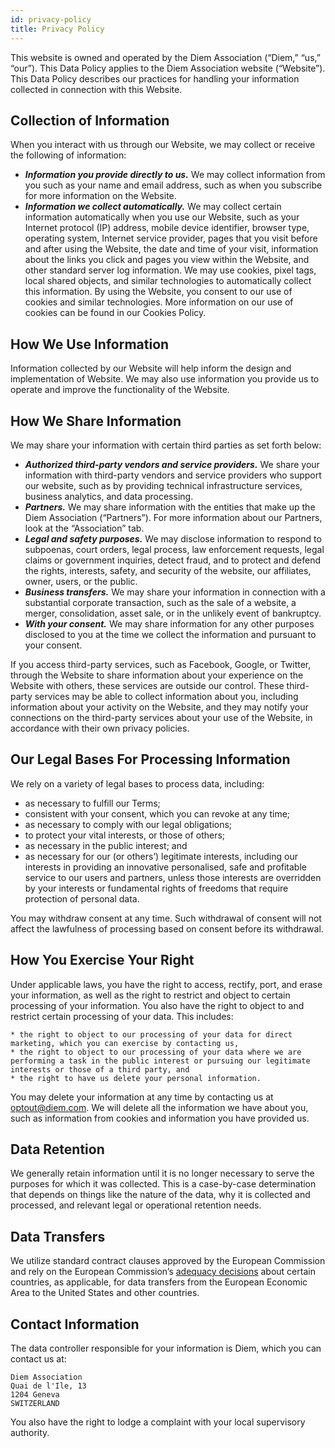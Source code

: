 ```yaml
---
id: privacy-policy
title: Privacy Policy
---
```


 This website is owned and operated by the Diem Association (“Diem,” “us,” “our”). This Data Policy applies to the Diem Association website (“Website”). This Data Policy describes our practices for handling your information collected in connection with this Website.

## Collection of Information
 When you interact with us through our Website, we may collect or receive the following of information:

* _**Information you provide directly to us.**_ We may collect information from you such as your name and email address, such as when you subscribe for more information on the Website.
* _**Information we collect automatically.**_ We may collect certain information automatically when you use our Website, such as your Internet protocol (IP) address, mobile device identifier, browser type, operating system, Internet service provider, pages that you visit before and after using the Website, the date and time of your visit, information about the links you click and pages you view within the Website, and other standard server log information. We may use cookies, pixel tags, local shared objects, and similar technologies to automatically collect this information. By using the Website, you consent to our use of cookies and similar technologies. More information on our use of cookies can be found in our Cookies Policy.


## How We Use Information
 Information collected by our Website will help inform the design and implementation of Website. We may also use information you provide us to operate and improve the functionality of the Website.

## How We Share Information
 We may share your information with certain third parties as set forth below:

* _**Authorized third-party vendors and service providers.**_ We share your information with third-party vendors and service providers who support our website, such as by providing technical infrastructure services, business analytics, and data processing.
* _**Partners.**_ We may share information with the entities that make up the Diem Association (“Partners”). For more information about our Partners, look at the “Association” tab.
* _**Legal and safety purposes.**_ We may disclose information to respond to subpoenas, court orders, legal process, law enforcement requests, legal claims or government inquiries, detect fraud, and to protect and defend the rights, interests, safety, and security of the website, our affiliates, owner, users, or the public.
* _**Business transfers.**_ We may share your information in connection with a substantial corporate transaction, such as the sale of a website, a merger, consolidation, asset sale, or in the unlikely event of bankruptcy.
* _**With your consent.**_ We may share information for any other purposes disclosed to you at the time we collect the information and pursuant to your consent.

If you access third-party services, such as Facebook, Google, or Twitter, through the Website to share information about your experience on the Website with others, these services are outside our control. These third-party services may be able to collect information about you, including information about your activity on the Website, and they may notify your connections on the third-party services about your use of the Website, in accordance with their own privacy policies.

## Our Legal Bases For Processing Information
 We rely on a variety of legal bases to process data, including:

* as necessary to fulfill our Terms;
* consistent with your consent, which you can revoke at any time;
* as necessary to comply with our legal obligations;
* to protect your vital interests, or those of others;
* as necessary in the public interest; and
* as necessary for our (or others’) legitimate interests, including our interests in providing an innovative personalised, safe and profitable service to our users and partners, unless those interests are overridden by your interests or fundamental rights of freedoms that require protection of personal data.

You may withdraw consent at any time. Such withdrawal of consent will not affect the lawfulness of processing based on consent before its withdrawal.

## How You Exercise Your Right
 Under applicable laws, you have the right to access, rectify, port, and erase your information, as well as the right to restrict and object to certain processing of your information. You also have the right to object to and restrict certain processing of your data. This includes:

    * the right to object to our processing of your data for direct marketing, which you can exercise by contacting us,
    * the right to object to our processing of your data where we are performing a task in the public interest or pursuing our legitimate interests or those of a third party, and
    * the right to have us delete your personal information.

You may delete your information at any time by contacting us at [optout@diem.com](mailto:optout@diem.com). We will delete all the information we have about you, such as information from cookies and information you have provided us.

## Data Retention
 We generally retain information until it is no longer necessary to serve the purposes for which it was collected. This is a case-by-case determination that depends on things like the nature of the data, why it is collected and processed, and relevant legal or operational retention needs.

## Data Transfers
 We utilize standard contract clauses approved by the European Commission and rely on the European Commission’s [adequacy decisions](https://ec.europa.eu/info/law/law-topic/data-protection/data-transfers-outside-eu/adequacy-protection-personal-data-non-eu-countries_en) about certain countries, as applicable, for data transfers from the European Economic Area to the United States and other countries.

## Contact Information
 The data controller responsible for your information is Diem, which you can contact us at:

	Diem Association
	Quai de l'Ile, 13
	1204 Geneva
	SWITZERLAND

 You also have the right to lodge a complaint with your local supervisory authority.
